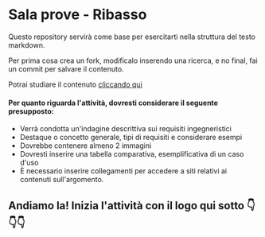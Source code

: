 # Sala prove - Ribasso

Questo repository servirà come base per esercitarti nella struttura del testo markdown.

Per prima cosa crea un fork, modificalo inserendo una ricerca, e no final, fai un commit per salvare il contenuto.

Potrai studiare il contenuto [cliccando qui](https://docs.pipz.com/central-de-ajuda/learning-center/guia-basico-de-markdown#open)

#### Per quanto riguarda l'attività, dovresti considerare il seguente presupposto:

- Verrà condotta un'indagine descrittiva sui requisiti ingegneristici
- Destaque o concetto generale, tipi di requisiti e considerare esempi
- Dovrebbe contenere almeno 2 immagini
- Dovresti inserire una tabella comparativa, esemplificativa di un caso d'uso
- È necessario inserire collegamenti per accedere a siti relativi ai contenuti sull'argomento.


## Andiamo la! Inizia l'attività con il logo qui sotto 👇👇👇
